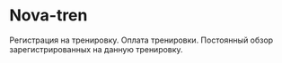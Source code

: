 # Nova-tren
Регистрация на тренировку. Оплата тренировки. Постоянный обзор зарегистрированных на данную тренировку.
